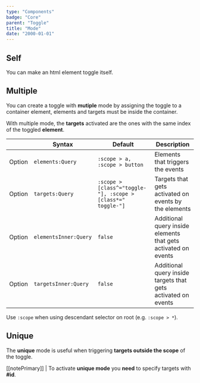 ```yaml
---
type: "Components"
badge: "Core"
parent: "Toggle"
title: "Mode"
date: "2000-01-01"
---
```


## Self

You can make an html element toggle itself.

<demo>
  <demovanilla src="vanilla/components/toggle/mode-self">
  </demovanilla>
</demo>

## Multiple

You can create a toggle with **mutiple** mode by assigning the toggle to a container element, elements and targets must be inside the container.

With multiple mode, the **targets** activated are the ones with the same index of the toggled **element**.

<div class="table-scroll">

|                         | Syntax                                    | Default                       | Description                   |
| ----------------------- | ----------------------------------------- | ----------------------------- | ----------------------------- |
| Option                  | `elements:Query`                          | `:scope > a, :scope > button`        | Elements that triggers the events            |
| Option                  | `targets:Query`                           | `:scope > [class^="toggle-"], :scope > [class*=" toggle-"]`      | Targets that gets activated on events by the elements           |
| Option                  | `elementsInner:Query`                          | `false`        | Additional query inside elements that gets activated on events            |
| Option                  | `targetsInner:Query`                          | `false`        | Additional query inside targets that gets activated on events            |
</div>

Use `:scope` when using descendant selector on root (e.g. `:scope > *`).

<demo>
  <demovanilla src="vanilla/components/toggle/mode-default">
  </demovanilla>
  <demovanilla src="vanilla/components/toggle/mode-custom">
  </demovanilla>
</demo>

## Unique

The **unique** mode is useful when triggering **targets outside the scope** of the toggle.

[[notePrimary]]
| To activate **unique mode** you **need** to specify targets with **#id**.

<demo>
  <demovanilla src="vanilla/components/toggle/mode-single">
  </demovanilla>
  <demovanilla src="vanilla/components/toggle/mode-same">
  </demovanilla>
</demo>

